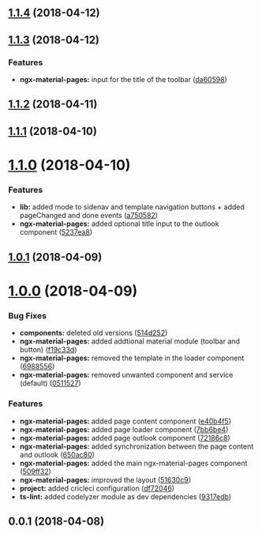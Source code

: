 <a name="1.1.4"></a>
## [1.1.4](https://github.com/anthonynahas/ngx-material-pages/compare/v1.1.3...v1.1.4) (2018-04-12)



<a name="1.1.3"></a>
## [1.1.3](https://github.com/anthonynahas/ngx-material-pages/compare/v1.1.2...v1.1.3) (2018-04-12)


### Features

* **ngx-material-pages:** input for the title of the toolbar ([da60598](https://github.com/anthonynahas/ngx-material-pages/commit/da60598))



<a name="1.1.2"></a>
## [1.1.2](https://github.com/anthonynahas/ngx-material-pages/compare/v1.1.1...v1.1.2) (2018-04-11)



<a name="1.1.1"></a>
## [1.1.1](https://github.com/anthonynahas/ngx-material-pages/compare/v1.1.0...v1.1.1) (2018-04-10)



<a name="1.1.0"></a>
# [1.1.0](https://github.com/anthonynahas/ngx-material-pages/compare/v1.0.1...v1.1.0) (2018-04-10)


### Features

* **lib:** added mode to sidenav and template navigation buttons + added pageChanged and done events ([a750582](https://github.com/anthonynahas/ngx-material-pages/commit/a750582))
* **ngx-material-pages:** added optional title input to the outlook component ([5237ea8](https://github.com/anthonynahas/ngx-material-pages/commit/5237ea8))



<a name="1.0.1"></a>
## [1.0.1](https://github.com/anthonynahas/ngx-material-pages/compare/v1.0.0...v1.0.1) (2018-04-09)



<a name="1.0.0"></a>
# [1.0.0](https://github.com/anthonynahas/ngx-material-pages/compare/v0.0.1...v1.0.0) (2018-04-09)


### Bug Fixes

* **components:** deleted old versions ([514d252](https://github.com/anthonynahas/ngx-material-pages/commit/514d252))
* **ngx-material-pages:** added addtional material module (toolbar and button) ([f19c33d](https://github.com/anthonynahas/ngx-material-pages/commit/f19c33d))
* **ngx-material-pages:** removed the template in the loader component ([6988556](https://github.com/anthonynahas/ngx-material-pages/commit/6988556))
* **ngx-material-pages:** removed unwanted component and service (default) ([0511527](https://github.com/anthonynahas/ngx-material-pages/commit/0511527))


### Features

* **ngx-material-pages:** added page content component ([e40b4f5](https://github.com/anthonynahas/ngx-material-pages/commit/e40b4f5))
* **ngx-material-pages:** added page loader component ([7bb6be4](https://github.com/anthonynahas/ngx-material-pages/commit/7bb6be4))
* **ngx-material-pages:** added page outlook component ([72186c8](https://github.com/anthonynahas/ngx-material-pages/commit/72186c8))
* **ngx-material-pages:** added synchronization between the page content and outlook ([650ac80](https://github.com/anthonynahas/ngx-material-pages/commit/650ac80))
* **ngx-material-pages:** added the main ngx-material-pages component ([509ff32](https://github.com/anthonynahas/ngx-material-pages/commit/509ff32))
* **ngx-material-pages:** improved the layout ([51630c9](https://github.com/anthonynahas/ngx-material-pages/commit/51630c9))
* **project:** added cricleci configuration ([df72046](https://github.com/anthonynahas/ngx-material-pages/commit/df72046))
* **ts-lint:** added codelyzer module as dev dependencies ([9317edb](https://github.com/anthonynahas/ngx-material-pages/commit/9317edb))



<a name="0.0.1"></a>
## 0.0.1 (2018-04-08)



